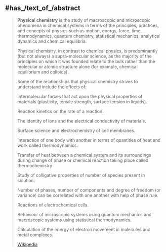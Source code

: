 ﻿---
aliases:
- "Physical chemistry"
has_id_wikidata: Q11372
described_by_source: "[[_Standards/WikiData/WD~Armenian Soviet Encyclopedia,2657718]]"
different_from: '[[_Standards/WikiData/WD~Q3382028,3382028]]'
instance_of:
- "[[_Standards/WikiData/WD~academic major,4671286]]"
- "[[_Standards/WikiData/WD~branch of chemistry,11790203]]"
- "[[_Standards/WikiData/WD~academic discipline,11862829]]"
practiced_by: "[[_Standards/WikiData/WD~physical chemist,16744668]]"
MeSH_tree_code: H01.181.529
has_part_s_of_the_class: '[[_Standards/WikiData/WD~physics,413]]'
subclass_of: '[[_Standards/WikiData/WD~chemistry,2329]]'
OmegaWiki_Defined_Meaning: 4210
Universal_Decimal_Classification: 544
Dewey_Decimal_Classification: 541
Commons_category: "Physical chemistry"
image: "http://commons.wikimedia.org/wiki/Special:FilePath/Lomonosov%20Chymiae%20Physicae%201752.jpg"
pronunciation_audio: "http://commons.wikimedia.org/wiki/Special:FilePath/LL-Q9610%20%28ben%29-Helperofhumanity-%E0%A6%AD%E0%A7%8C%E0%A6%A4%20%E0%A6%B0%E0%A6%B8%E0%A6%BE%E0%A6%AF%E0%A6%BC%E0%A6%A8.wav"
Stack_Exchange_tag: "https://chemistry.stackexchange.com/tags/physical-chemistry"
described_at_URL: "https://www.acs.org/content/acs/en/careers/college-to-career/areas-of-chemistry/physical-chemistry.html"
UMLS_CUI: C0008004
Colon_Classification: "E:2"
Krugosvet_article: nauka_i_tehnika/himiya/HIMIYA_FIZICHESKAYA.html
---

## #has_/text_of_/abstract 

> **Physical chemistry** is the study of macroscopic and microscopic phenomena in chemical systems in terms of the principles, practices, and concepts of physics such as motion, energy, force, time, thermodynamics, quantum chemistry, statistical mechanics, analytical dynamics and chemical equilibria.
>
> Physical chemistry, in contrast to chemical physics, is predominantly (but not always) a supra-molecular science, as the majority of the principles on which it was founded relate to the bulk rather than the molecular or atomic structure alone (for example, chemical equilibrium and colloids).
>
> Some of the relationships that physical chemistry strives to understand include the effects of:
>
> 
>
> Intermolecular forces that act upon the physical properties of materials (plasticity, tensile strength, surface tension in liquids).
>
> Reaction kinetics on the rate of a reaction.
>
> The identity of ions and the electrical conductivity of materials.
>
> Surface science and electrochemistry of cell membranes.
>
> Interaction of one body with another in terms of quantities of heat and work called thermodynamics.
>
> Transfer of heat between a chemical system and its surroundings during change of phase or chemical reaction taking place called thermochemistry
>
> Study of colligative properties of number of species present in solution.
>
> Number of phases, number of components and degree of freedom (or variance) can be correlated with one another with help of phase rule.
>
> Reactions of electrochemical cells.
>
> Behaviour of microscopic systems using quantum mechanics and macroscopic systems using statistical thermodynamics.
>
> Calculation of the energy of electron movement in molecules and metal complexes.
>
> [Wikipedia](https://en.wikipedia.org/wiki/Physical%20chemistry)



